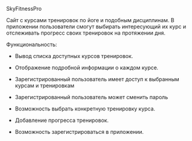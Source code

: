 SkyFitnessPro

Сайт с курсами тренировок по йоге и подобным дисциплинам. В приложении пользователи смогут выбирать интересующий их курс и отслеживать прогресс своих тренировок на протяжении дня.

Функциональность:

- Вывод списка доступных курсов тренировок.

- Отображение подробной информации о каждом курсе.

- Зарегистрированный пользователь имеет доступ к выбранным курсам и тренировкам

- Зарегистрированный пользователь может сменить пароль

- Возможность выбрать конкретную тренировку курса.

- Добавление прогресса тренировок.

- Возможность зарегистрироваться в приложении.
